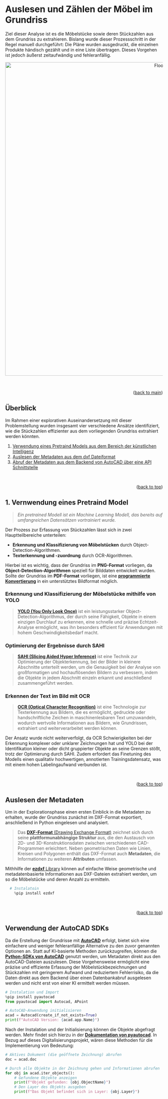 <a id="readme-top"></a>
# Auslesen und Zählen der Möbel im Grundriss

Ziel dieser Analyse ist es die Möbelstücke sowie deren Stückzahlen aus dem Grundriss zu extrahieren. Bislang wurde dieser Prozessschritt in der Regel manuell durchgeführt: Die Pläne wurden ausgedruckt, die einzelnen Produkte händisch gezählt und in eine Liste übertragen. Dieses Vorgehen ist jedoch äußerst zeitaufwändig und fehleranfällig.

<p align="center">
  <img src="Stückzahlen_Prozess.png" alt="Floorplan" width="1000">
</p>

<br>
<p align="right">(<a href="README.md">back to main</a>)</p>

## Überblick

Im Rahmen einer explorativen Auseinandersetzung mit dieser Problemstellung wurden insgesamt vier verschiedene Ansätze identifiziert, wie die Stückzahlen effizienter aus dem vorliegenden Grundriss extrahiert werden könnten.

1. <a href="#Vernwendung-eines-Pretraind-Model">Verwendung eines Pretraind Models aus dem Bereich der künstlichen Intelligenz</a>
2. <a href="#Auslesen-der-Metadaten">Auslesen der Metadaten aus dem dxf Dateiformat</a>
3. <a href="#Verwendung-der-AutoCAD-SDKs">Abruf der Metadaten aus dem Backend von AutoCAD über eine API Schnittstelle</a>

<br>
<p align="right">(<a href="#readme-top">back to top</a>)</p>

<!-- Vernwendung-eines-Pretraind-Model -->
## 1. Vernwendung eines Pretraind Model

 > *Ein pretrained Modell ist ein Machine Learning Modell, das bereits auf umfangreichen Datensätzen vortrainiert wurde.*

Der Prozess zur Erfassung von Stückzahlen lässt sich in zwei Hauptteilbereiche unterteilen:

- **Erkennung und Klassifizierung von Möbelstücken** durch Object-Detection-Algorithmen.
- **Texterkennung und -zuordnung** durch OCR-Algorithmen.

Hierbei ist es wichtig, dass der Grundriss im **PNG-Format** vorliegen, da **Object-Detection-Algorithmen** speziell für Bilddaten entwickelt wurden. Sollte der Grundriss im **PDF-Format** vorliegen, ist eine <a href="https://pypi.org/project/pdf2image/">**programmierte Konvertierung**</a> in ein unterstütztes Bildformat möglich.


### Erkennung und Klassifizierung der Möbelstücke mithilfe von YOLO
> <a href="https://yolov8.com/">**YOLO (You Only Look Once)**</a> ist ein leistungsstarker Object-Detection-Algorithmus, der durch seine Fähigkeit, Objekte in einem einzigen Durchlauf zu erkennen, eine schnelle und präzise Echtzeit-Analyse ermöglicht, was ihn besonders effizient für Anwendungen mit hohem Geschwindigkeitsbedarf macht.


### Optimierung der Ergebnisse durch SAHI
> <a href="https://github.com/obss/sahi">**SAHI (Slicing Aided Hyper Inference)**</a>  ist eine Technik zur Optimierung der Objekterkennung, bei der Bilder in kleinere Abschnitte unterteilt werden, um die Genauigkeit bei der Analyse von großformatigen und hochauflösenden Bildern zu verbessern, indem die Objekte in jedem Abschnitt einzeln erkannt und anschließend zusammengeführt werden.


### Erkennen der Text im Bild mit OCR
> <a href="https://github.com/tesseract-ocr/tesseract">**OCR (Optical Character Recognition)**</a>  ist eine Technologie zur Texterkennung aus Bildern, die es ermöglicht, gedruckte oder handschriftliche Zeichen in maschinenlesbaren Text umzuwandeln, wodurch wertvolle Informationen aus Bildern, wie Grundrissen, extrahiert und weiterverarbeitet werden können.


Der Ansatz wurde nicht weiterverfolgt, da OCR Schwierigkeiten bei der Erkennung komplexer oder unklarer Zeichnungen hat und YOLO bei der Identifikation kleiner oder dicht gruppierter Objekte an seine Grenzen stößt, trotz der Optimierung durch SAHI. Zudem erfordert das Finetuning des Modells einen qualitativ hochwertigen, annotierten Trainingsdatensatz, was mit einem hohen Labelingaufwand verbunden ist.

<br>
<p align="right">(<a href="#readme-top">back to top</a>)</p>

<!-- Auslesen-der-Metadaten -->
## Auslesen der Metadaten

 Um in der Explorationsphase einen ersten Einblick in die Metadaten zu erhalten, wurde der Grundriss zunächst im DXF-Format exportiert, anschließend in Python eingelesen und analysiert. 


> Das <a href="#(https://www.mr-beam.org/blogs/news/was-ist-eine-dxf-datei?srsltid=AfmBOoqbNT6jm_9h0TOV4TvnnVFnEbf8UkseTSB-9TqvOsgEyTjqRW4s)">**DXF-Format** (Drawing Exchange Format)</a> zeichnet sich durch seine **plattformunabhängige Struktur** aus, die den Austausch von 2D- und 3D-Konstruktionsdaten zwischen verschiedenen CAD-Programmen erleichtert.
Neben geometrischen Daten wie Linien, Kreisen und Polygonen enthält das DXF-Format auch **Metadaten**, die Informationen zu weiteren **Attributen** umfassen.

Mithhilfe der <a href="(https://ezdxf.readthedocs.io/en/stable/))">**ezdxf** Library</a> können auf einfache Weise geometrische und metadatenbasierte Informationen aus DXF-Dateien extrahiert werden, um so die Möbelstücke und deren Anzahl zu ermitteln.


```python
  # Instalatoin
    %pip install ezdxf
```
    


<br>
<p align="right">(<a href="#readme-top">back to top</a>)</p>

<!-- Verwendung-der-AutoCAD-SDKs -->
## Verwendung der AutoCAD SDKs

Da die Erstellung der Grundrisse mit <a href="#(https://www.autodesk.com/de/products/autocad/overview?term=1-YEAR&tab=subscription&plc=ACDIST)">**AutoCAD**</a> erfolgt, bietet sich eine einfachere und weniger fehleranfällige Alternative zu den zuvor genannten Optionen an. Statt auf KI-basierte Methoden zurückzugreifen, können die <a href="https://pypi.org/project/pyautocad/">**Python-SDKs von AutoCAD**</a>  genutzt werden, um Metadaten direkt aus den AutoCAD-Dateien auszulesen. Diese Vorgehensweise ermöglicht eine präzise und effiziente Erfassung der Möbelstückbezeichnungen und Stückzahlen mit geringerem Aufwand und reduziertem Fehlerrisiko, da die Daten direkt aus dem Backend über einen Datenbankabruf ausgelesen werden und nicht erst von einer KI ermittelt werden müssen.

```python
# Instalation und Import
%pip install pyautocad
from pyautocad import Autocad, APoint

# AutoCAD-Anwendung initialisieren
acad = Autocad(create_if_not_exists=True)
print(f"AutoCAD Version: {acad.app.Name}")

```

Nach der Instalation und der Initialisierung können die Objekte abgefragt werden. Mehr findet sich hierzu in der <a href="https://pyautocad.readthedocs.io/en/latest/">**Dokumentation von pyautocad**</a>. In Bezug auf dieses Digitalisierungsprojekt, wären diese Methoden für die Implementierung von Bedeutung:

```python
# Aktives Dokument (die geöffnete Zeichnung) abrufen
doc = acad.doc

# Durch alle Objekte in der Zeichnung gehen und Informationen abrufen
for obj in acad.iter_objects():
    # Gefundene Objekte anzeigen
    print(f"Objekt gefunden: {obj.ObjectName}")
    # Den Layer des Objekts ausgeben
    print(f"Das Objekt befindet sich in Layer: {obj.Layer}")
```


